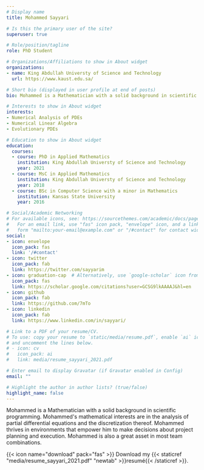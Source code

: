 ```yaml
---
# Display name
title: Mohammed Sayyari

# Is this the primary user of the site?
superuser: true

# Role/position/tagline
role: PhD Student

# Organizations/Affiliations to show in About widget
organizations:
- name: King Abdullah Universty of Science and Technology
  url: https://www.kaust.edu.sa/

# Short bio (displayed in user profile at end of posts)
bio: Mohammed is a Mathematician with a solid background in scientific programming. Mohammed's mathematical interests are in the analysis of partial differential equations and the discretization thereof. Mohammed thrives in environments that empower him to make decisions about project planning and execution. Mohammed is also a great asset in most team combinations.

# Interests to show in About widget
interests:
- Numerical Analysis of PDEs
- Numerical Linear Algebra
- Evolutionary PDEs

# Education to show in About widget
education:
  courses:
  - course: PhD in Applied Mathematics
    institution: King Abdullah Universty of Science and Technology
    year: 2021
  - course: MsC in Applied Mathematics
    institution: King Abdullah Universty of Science and Technology
    year: 2018
  - course: BSc in Computer Science with a minor in Mathematics
    institution: Kansas State University
    year: 2016

# Social/Academic Networking
# For available icons, see: https://sourcethemes.com/academic/docs/page-builder/#icons
#   For an email link, use "fas" icon pack, "envelope" icon, and a link in the
#   form "mailto:your-email@example.com" or "/#contact" for contact widget.
social:
- icon: envelope
  icon_pack: fas
  link: '/#contact'
- icon: twitter
  icon_pack: fab
  link: https://twitter.com/sayyarim
- icon: graduation-cap  # Alternatively, use `google-scholar` icon from `ai` icon pack
  icon_pack: fas
  link: https://scholar.google.com/citations?user=GCSG9lkAAAAJ&hl=en
- icon: github
  icon_pack: fab
  link: https://github.com/7mTo
- icon: linkedin
  icon_pack: fab
  link: https://www.linkedin.com/in/sayyari/

# Link to a PDF of your resume/CV.
# To use: copy your resume to `static/media/resume.pdf`, enable `ai` icons in `params.toml`, 
# and uncomment the lines below.
# - icon: cv
#   icon_pack: ai
#   link: media/resume_sayyari_2021.pdf

# Enter email to display Gravatar (if Gravatar enabled in Config)
email: ""

# Highlight the author in author lists? (true/false)
highlight_name: false
---
```


Mohammed is a Mathematician with a solid background in scientific programming. Mohammed's mathematical interests are in the analysis of partial differential equations and the discretization thereof. Mohammed thrives in environments that empower him to make decisions about project planning and execution. Mohammed is also a great asset in most team combinations.

{{< icon name="download" pack="fas" >}} Download my {{< staticref "media/resume_sayyari_2021.pdf" "newtab" >}}resumé{{< /staticref >}}.
